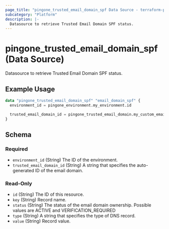 ```yaml
---
page_title: "pingone_trusted_email_domain_spf Data Source - terraform-provider-pingone"
subcategory: "Platform"
description: |-
  Datasource to retrieve Trusted Email Domain SPF status.
---
```


# pingone_trusted_email_domain_spf (Data Source)

Datasource to retrieve Trusted Email Domain SPF status.

## Example Usage

```terraform
data "pingone_trusted_email_domain_spf" "email_domain_spf" {
  environment_id = pingone_environment.my_environment.id

  trusted_email_domain_id = pingone_trusted_email_domain.my_custom_email_domain.id
}
```

<!-- schema generated by tfplugindocs -->
## Schema

### Required

- `environment_id` (String) The ID of the environment.
- `trusted_email_domain_id` (String) A string that specifies the auto-generated ID of the email domain.

### Read-Only

- `id` (String) The ID of this resource.
- `key` (String) Record name.
- `status` (String) The status of the email domain ownership. Possible values are ACTIVE and VERIFICATION_REQUIRED
- `type` (String) A string that specifies the type of DNS record.
- `value` (String) Record value.
